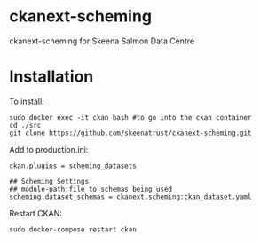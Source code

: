 ckanext-scheming
================

ckanext-scheming for Skeena Salmon Data Centre

Installation
================

To install: 
```
sudo docker exec -it ckan bash #to go into the ckan container
cd ./src
git clone https://github.com/skeenatrust/ckanext-scheming.git
```

Add to production.ini:
```
ckan.plugins = scheming_datasets
    
## Scheming Settings                                                       
## module-path:file to schemas being used                                
scheming.dataset_schemas = ckanext.scheming:ckan_dataset.yaml
```

Restart CKAN:
```
sudo docker-compose restart ckan
```

    




